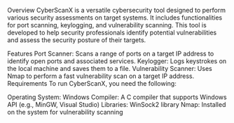 Overview
CyberScanX is a versatile cybersecurity tool designed to perform various security assessments on target systems. It includes functionalities for port scanning, keylogging, and vulnerability scanning. This tool is developed to help security professionals identify potential vulnerabilities and assess the security posture of their targets.

Features
Port Scanner: Scans a range of ports on a target IP address to identify open ports and associated services.
Keylogger: Logs keystrokes on the local machine and saves them to a file.
Vulnerability Scanner: Uses Nmap to perform a fast vulnerability scan on a target IP address.
Requirements
To run CyberScanX, you need the following:

Operating System: Windows
Compiler: A C compiler that supports Windows API (e.g., MinGW, Visual Studio)
Libraries: WinSock2 library
Nmap: Installed on the system for vulnerability scanning
